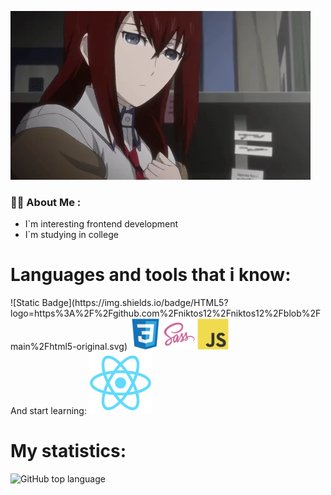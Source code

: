 ![Header](https://github.com/niktos12/niktos12/blob/main/giphy.webp)

### :man_technologist: About Me :

- I`m interesting frontend development
- I`m studying in college
# Languages and tools that i know:
<div>
  ![Static Badge](https://img.shields.io/badge/HTML5?logo=https%3A%2F%2Fgithub.com%2Fniktos12%2Fniktos12%2Fblob%2Fmain%2Fhtml5-original.svg)

  <img src='https://github.com/niktos12/niktos12/blob/main/css3-original.svg' width="50" height="50">
  <img src='https://github.com/niktos12/niktos12/blob/main/sass-original.svg' width="50" height="50">
  <img src='https://github.com/niktos12/niktos12/blob/main/javascript-original.svg' width="50" height="50">
</div>
And start learning:
<img src='https://github.com/niktos12/niktos12/blob/main/react-original.svg' width="100" height="100">

# My statistics:
![GitHub top language](https://img.shields.io/github/languages/top/niktos12/niktos12)

